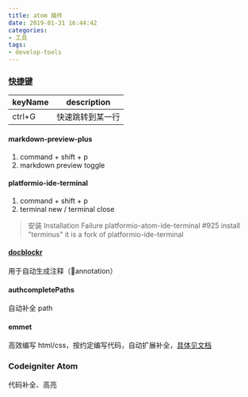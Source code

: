 ```yaml
---
title: atom 插件
date: 2019-01-31 16:44:42
categories:
- 工具
tags:
- develop-tools
---
```


### [快捷键](https://blog.csdn.net/qq_40963664/article/details/79250424)
|keyName|description|
|--|--|
|ctrl+G|快速跳转到某一行|

#### markdown-preview-plus
1. command + shift + p
2. markdown preview toggle

#### platformio-ide-terminal
1. command + shift + p
2. terminal new / terminal close
> 安装 Installation Failure platformio-atom-ide-terminal #925
install "terminus" it is a fork of platformio-ide-terminal

#### [docblockr](https://atom.io/packages/docblockr)
用于自动生成注释（annotation）

#### authcompletePaths
自动补全 path
<!-- more -->

#### emmet
高效编写 html/css，按约定编写代码，自动扩展补全，[具体见文档](https://emmet.io/)

### Codeigniter Atom
代码补全、高亮

